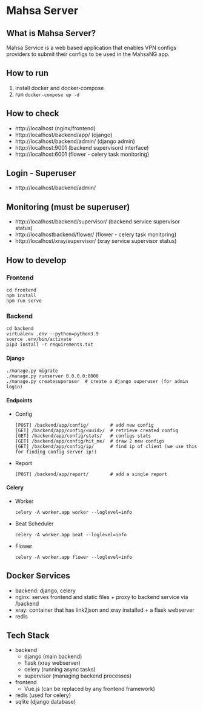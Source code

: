 # Mahsa Server

## What is Mahsa Server?
Mahsa Service is a web based application that enables VPN configs providers to submit their configs to be used in the 
MahsaNG app.

## How to run
1. install docker and docker-compose
2. run `docker-compose up -d`

## How to check
* http://localhost (nginx/frontend)
* http://localhost/backend/app/ (django)
* http://localhost/backend/admin/ (django admin)
* http://localhost:9001 (backend supervisord interface)
* http://localhost:6001 (flower - celery task monitoring)

## Login - Superuser
* http://localhost/backend/admin/

## Monitoring (must be superuser)
* http://localhost/backend/supervisor/ (backend service supervisor status)
* http://localhostbackend/flower/ (flower - celery task monitoring)
* http://localhost/xray/supervisor/ (xray service supervisor status)

## How to develop
### Frontend
```
cd frontend
npm install
npm run serve
```
### Backend
```
cd backend
virtualenv .env --python=python3.9
source .env/bin/activate
pip3 install -r requirements.txt
```
#### Django
```
./manage.py migrate
./manage.py runserver 0.0.0.0:8000
./manage.py createsuperuser  # create a django superuser (for admin login)
```
#### Endpoints
* Config
  
  ```
  [POST] /backend/app/config/        # add new config
  [GET] /backend/app/config/<uuid>/  # retrieve created config
  [GET] /backend/app/config/stats/   # configs stats
  [GET] /backend/app/config/hit_me/  # draw 2 new configs
  [GET] /backend/app/config/ip/      # find ip of client (we use this for finding config server ip!)
  ```
* Report
  ```
  [POST] /backend/app/report/        # add a single report
  ```

#### Celery
* Worker
  ```
  celery -A worker.app worker --loglevel=info
  ```
* Beat Scheduler
  ```
  celery -A worker.app beat --loglevel=info
  ```
* Flower
  ```
  celery -A worker.app flower --loglevel=info
  ```
## Docker Services
* backend: django, celery
* nginx: serves frontend and static files + proxy to backend service via /backend
* xray: container that has link2json and xray installed + a flask webserver
* redis

## Tech Stack
* backend
  * django (main backend)
  * flask (xray webserver)
  * celery (running async tasks)
  * supervisor (managing backend processes)
* frontend
  * Vue.js (can be replaced by any frontend framework)
* redis (used for celery)
* sqlite (django database)